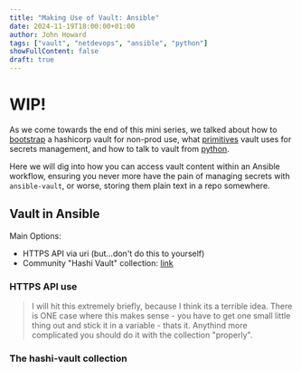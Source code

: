 ```yaml
---
title: "Making Use of Vault: Ansible"
date: 2024-11-19T18:00:00+01:00
author: John Howard
tags: ["vault", "netdevops", "ansible", "python"]
showFullContent: false
draft: true
---
```

# WIP!

As we come towards the end of this mini series, we talked about how to [bootstrap](/posts/bootstraping-hashi-vault/) a hashicorp vault for non-prod use, what [primitives](/posts/hashi-vault-primitives/) vault uses for secrets management, and how to talk to vault from [python](making-use-of-vault-python). 

Here we will dig into how you can access vault content within an Ansible workflow, ensuring you never more have the pain of managing secrets with `ansible-vault`, or worse, storing them plain text in a repo somewhere.


## Vault in Ansible

Main Options: 
* HTTPS API via uri (but...don't do this to yourself)
* Community "Hashi Vault" collection: [link](https://github.com/ansible-collections/community.hashi_vault)

### HTTPS API use

> I will hit this extremely briefly, because I think its a terrible idea. There is ONE case where this makes sense - you have to get one small little thing out and stick it in a variable - thats it. Anythind more complicated you should do it with the collection "properly".

### The hashi-vault collection

